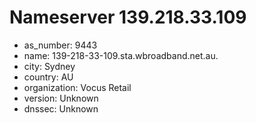 # Nameserver 139.218.33.109

* as_number: 9443
* name: 139-218-33-109.sta.wbroadband.net.au.
* city: Sydney
* country: AU
* organization: Vocus Retail
* version: Unknown
* dnssec: Unknown
